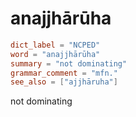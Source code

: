 # anajjhārūha

``` toml
dict_label = "NCPED"
word = "anajjhārūha"
summary = "not dominating"
grammar_comment = "mfn."
see_also = ["ajjhāruha"]
```

not dominating

